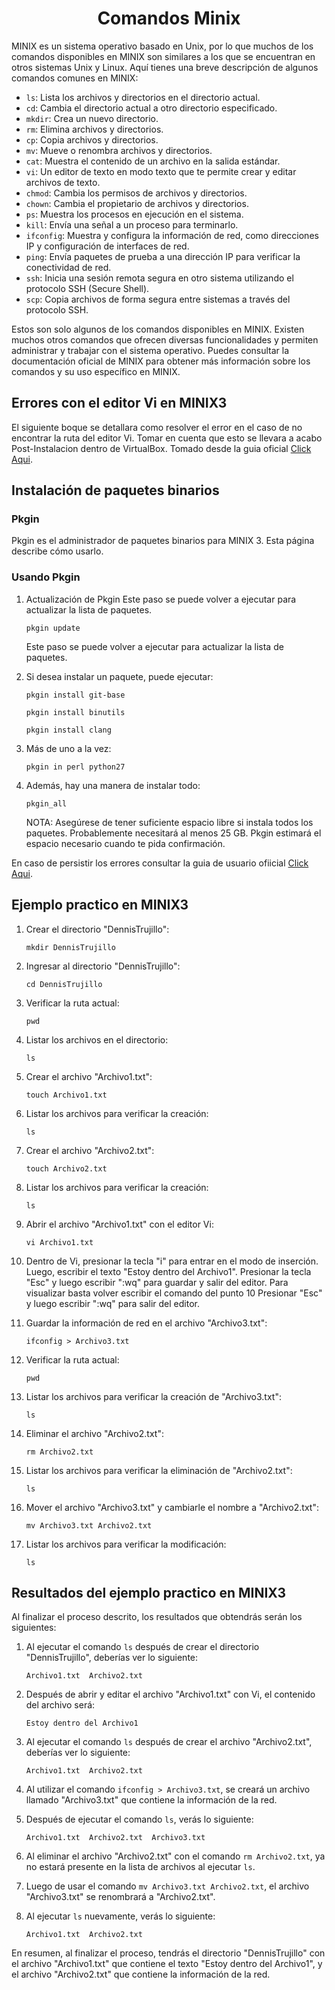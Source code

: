 <div align="center">
  <h1 id="Comandos_Minix3">Comandos Minix</h1>
</div>

<p>
MINIX es un sistema operativo basado en Unix, por lo que muchos de los comandos disponibles en MINIX son similares a los que se encuentran en otros sistemas Unix y Linux. Aquí tienes una breve descripción de algunos comandos comunes en MINIX:

- `ls`: Lista los archivos y directorios en el directorio actual.
- `cd`: Cambia el directorio actual a otro directorio especificado.
- `mkdir`: Crea un nuevo directorio.
- `rm`: Elimina archivos y directorios.
- `cp`: Copia archivos y directorios.
- `mv`: Mueve o renombra archivos y directorios.
- `cat`: Muestra el contenido de un archivo en la salida estándar.
- `vi`: Un editor de texto en modo texto que te permite crear y editar archivos de texto.
- `chmod`: Cambia los permisos de archivos y directorios.
- `chown`: Cambia el propietario de archivos y directorios.
- `ps`: Muestra los procesos en ejecución en el sistema.
- `kill`: Envía una señal a un proceso para terminarlo.
- `ifconfig`: Muestra y configura la información de red, como direcciones IP y configuración de interfaces de red.
- `ping`: Envía paquetes de prueba a una dirección IP para verificar la conectividad de red.
- `ssh`: Inicia una sesión remota segura en otro sistema utilizando el protocolo SSH (Secure Shell).
- `scp`: Copia archivos de forma segura entre sistemas a través del protocolo SSH.

Estos son solo algunos de los comandos disponibles en MINIX. Existen muchos otros comandos que ofrecen diversas funcionalidades y permiten administrar y trabajar con el sistema operativo. Puedes consultar la documentación oficial de MINIX para obtener más información sobre los comandos y su uso específico en MINIX.

## Errores con el editor Vi en MINIX3
El siguiente boque se detallara como resolver el error en el caso de no encontrar la ruta del editor Vi. Tomar en cuenta que esto se llevara a acabo Post-Instalacion  dentro de VirtualBox. Tomado desde la guia oficial <a href="https://wiki.minix3.org/doku.php?id=usersguide:installingbinarypackages">Click Aqui</a>.

## Instalación de paquetes binarios

### Pkgin

Pkgin es el administrador de paquetes binarios para MINIX 3. Esta página describe cómo usarlo.

### Usando Pkgin

1. Actualización de Pkgin
Este paso se puede volver a ejecutar para actualizar la lista de paquetes.

   ```
   pkgin update
   ```
   Este paso se puede volver a ejecutar para actualizar la lista de paquetes.

2. Si desea instalar un paquete, puede ejecutar:

   ```
   pkgin install git-base
   ```

   ```
   pkgin install binutils
   ```

   ```
   pkgin install clang
   ```
3. Más de uno a la vez:
 
   ```
   pkgin in perl python27
   ```

4. Además, hay una manera de instalar todo:

   ```
   pkgin_all
   ```
   NOTA: Asegúrese de tener suficiente espacio libre si instala todos los paquetes. Probablemente necesitará al menos 25 GB. Pkgin estimará el espacio necesario cuando te pida confirmación.

En caso de persistir los errores consultar la guia de usuario ofiicial <a href="https://wiki.minix3.org/doku.php?id=usersguide:start">Click Aqui</a>.

## Ejemplo practico en MINIX3

1. Crear el directorio "DennisTrujillo":

   ```
   mkdir DennisTrujillo
   ```

2. Ingresar al directorio "DennisTrujillo":

   ```
   cd DennisTrujillo
   ```

3. Verificar la ruta actual:

   ```
   pwd
   ```

4. Listar los archivos en el directorio:

   ```
   ls
   ```

5. Crear el archivo "Archivo1.txt":

   ```
   touch Archivo1.txt
   ```

6. Listar los archivos para verificar la creación:

   ```
   ls
   ```

7. Crear el archivo "Archivo2.txt":

   ```
   touch Archivo2.txt
   ```

8. Listar los archivos para verificar la creación:

   ```
   ls
   ```

9. Abrir el archivo "Archivo1.txt" con el editor Vi:

   ```
   vi Archivo1.txt
   ```

10. Dentro de Vi, presionar la tecla "i" para entrar en el modo de inserción. Luego, escribir el texto "Estoy dentro del Archivo1". Presionar la tecla "Esc" y luego escribir ":wq" para guardar y salir del editor. Para visualizar basta volver escribir el comando del punto 10 Presionar "Esc" y luego escribir ":wq" para salir del editor.

11. Guardar la información de red en el archivo "Archivo3.txt":

    ```
    ifconfig > Archivo3.txt
    ```

12. Verificar la ruta actual:

    ```
    pwd
    ```

13. Listar los archivos para verificar la creación de "Archivo3.txt":

    ```
    ls
    ```

14. Eliminar el archivo "Archivo2.txt":

    ```
    rm Archivo2.txt
    ```

15. Listar los archivos para verificar la eliminación de "Archivo2.txt":

    ```
    ls
    ```

16. Mover el archivo "Archivo3.txt" y cambiarle el nombre a "Archivo2.txt":

    ```
    mv Archivo3.txt Archivo2.txt
    ```

17. Listar los archivos para verificar la modificación:

    ```
    ls
    ```

## Resultados del ejemplo practico en MINIX3

Al finalizar el proceso descrito, los resultados que obtendrás serán los siguientes:

1. Al ejecutar el comando `ls` después de crear el directorio "DennisTrujillo", deberías ver lo siguiente:

   ```
   Archivo1.txt  Archivo2.txt
   ```

2. Después de abrir y editar el archivo "Archivo1.txt" con Vi, el contenido del archivo será:

   ```
   Estoy dentro del Archivo1
   ```

3. Al ejecutar el comando `ls` después de crear el archivo "Archivo2.txt", deberías ver lo siguiente:

   ```
   Archivo1.txt  Archivo2.txt
   ```

4. Al utilizar el comando `ifconfig > Archivo3.txt`, se creará un archivo llamado "Archivo3.txt" que contiene la información de la red.

5. Después de ejecutar el comando `ls`, verás lo siguiente:

   ```
   Archivo1.txt  Archivo2.txt  Archivo3.txt
   ```

6. Al eliminar el archivo "Archivo2.txt" con el comando `rm Archivo2.txt`, ya no estará presente en la lista de archivos al ejecutar `ls`.

7. Luego de usar el comando `mv Archivo3.txt Archivo2.txt`, el archivo "Archivo3.txt" se renombrará a "Archivo2.txt".

8. Al ejecutar `ls` nuevamente, verás lo siguiente:

   ```
   Archivo1.txt  Archivo2.txt
   ```

En resumen, al finalizar el proceso, tendrás el directorio "DennisTrujillo" con el archivo "Archivo1.txt" que contiene el texto "Estoy dentro del Archivo1", y el archivo "Archivo2.txt" que contiene la información de la red.